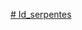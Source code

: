 [# Id_serpentes](https://github.com/coppa-code/Id_serpentes/blame/ed0ae22eed9d24954e3984cc4bf411f37536245a/proteroglyph.jpg.webp)
